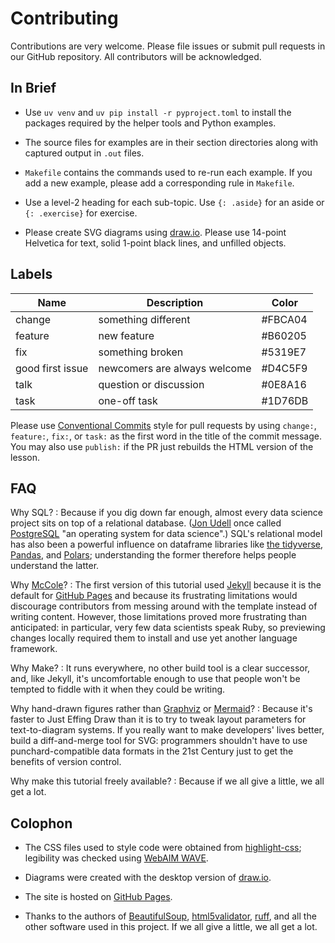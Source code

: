 # Contributing

Contributions are very welcome.
Please file issues or submit pull requests in our GitHub repository.
All contributors will be acknowledged.

## In Brief

-   Use `uv venv` and `uv pip install -r pyproject.toml`
    to install the packages required by the helper tools and Python examples.

-   The source files for examples are in their section directories
    along with captured output in `.out` files.

-   `Makefile` contains the commands used to re-run each example.
    If you add a new example,
    please add a corresponding rule in `Makefile`.

-   Use a level-2 heading for each sub-topic.
    Use `{: .aside}` for an aside
    or `{: .exercise}` for exercise.

-   Please create SVG diagrams using [draw.io][draw_io].
    Please use 14-point Helvetica for text,
    solid 1-point black lines,
    and unfilled objects.

## Labels

| Name             | Description                  | Color   |
| ---------------- | ---------------------------- | ------- |
| change           | something different          | #FBCA04 |
| feature          | new feature                  | #B60205 |
| fix              | something broken             | #5319E7 |
| good first issue | newcomers are always welcome | #D4C5F9 |
| talk             | question or discussion       | #0E8A16 |
| task             | one-off task                 | #1D76DB |

Please use [Conventional Commits][conventional] style for pull requests
by using `change:`, `feature:`, `fix:`, or `task:` as the first word
in the title of the commit message.
You may also use `publish:` if the PR just rebuilds the HTML version of the lesson.

## FAQ

Why SQL?
:   Because if you dig down far enough,
    almost every data science project sits on top of a relational database.
    ([Jon Udell][udell_jon] once called [PostgreSQL][postgresql]
    "an operating system for data science".)
    SQL's relational model has also been a powerful influence
    on dataframe libraries like [the tidyverse][tidyverse],
    [Pandas][pandas],
    and [Polars][polars];
    understanding the former therefore helps people understand the latter.

Why [McCole][mccole]?
:   The first version of this tutorial used [Jekyll][jekyll]
    because it is the default for [GitHub Pages][ghp]
    and because its frustrating limitations would discourage contributors
    from messing around with the template instead of writing content.
    However,
    those limitations proved more frustrating than anticipated:
    in particular,
    very few data scientists speak Ruby,
    so previewing changes locally required them to install and use
    yet another language framework.

Why Make?
:   It runs everywhere,
    no other build tool is a clear successor,
    and,
    like Jekyll,
    it's uncomfortable enough to use that people won't be tempted to fiddle with it
    when they could be writing.

Why hand-drawn figures rather than [Graphviz][graphviz] or [Mermaid][mermaid]?
:   Because it's faster to Just Effing Draw than it is
    to try to tweak layout parameters for text-to-diagram systems.
    If you really want to make developers' lives better,
    build a diff-and-merge tool for SVG:
    programmers shouldn't have to use punchard-compatible data formats in the 21st Century
    just to get the benefits of version control.

Why make this tutorial freely available?
:   Because if we all give a little, we all get a lot.

## Colophon

-   The CSS files used to style code were obtained from [highlight-css][highlight_css];
    legibility was checked using [WebAIM WAVE][wave].

-   Diagrams were created with the desktop version of [draw.io][draw_io].

-   The site is hosted on [GitHub Pages][ghp].

-   Thanks to the authors of [BeautifulSoup][bs4],
    [html5validator][html5validator],
    [ruff][ruff],
    and all the other software used in this project.
    If we all give a little,
    we all get a lot.

[bs4]: https://pypi.org/project/beautifulsoup4/
[conventional]: https://www.conventionalcommits.org/
[draw_io]: https://www.drawio.com/
[ghp]: https://pages.github.com/
[highlight_css]: https://numist.github.io/highlight-css/
[html5validator]: https://pypi.org/project/html5validator/
[graphviz]: https://graphviz.org/
[jekyll]: https://jekyllrb.com/
[mccole]: https://pypi.org/project/mccole/
[mermaid]: https://mermaid.js.org/
[pandas]: https://pandas.pydata.org/
[polars]: https://pola.rs/
[postgresql]: https://www.postgresql.org/
[ruff]: https://pypi.org/project/ruff/
[tidyverse]: https://www.tidyverse.org/
[udell_jon]: https://blog.jonudell.net/
[wave]: https://wave.webaim.org/
